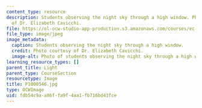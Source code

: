 ```yaml
---
content_type: resource
description: Students observing the night sky through a high window. Photo courtesy
  of Dr. Elizabeth Cavicchi.
file: https://ol-ocw-studio-app-production.s3.amazonaws.com/courses/ec-050-recreate-experiments-from-history-inform-the-future-from-the-past-galileo-january-iap-2010/fdb54c9aa86ffa9f4aa1fb716bd43fce_P1000546.jpg
file_type: image/jpeg
image_metadata:
  caption: Students observing the night sky through a high window.
  credit: Photo courtesy of Dr. Elizabeth Cavicchi.
  image-alt: Photo of students observing the night sky through a high window.
learning_resource_types: []
parent_title: Light
parent_type: CourseSection
resourcetype: Image
title: P1000546.jpg
type: OCWImage
uid: fdb54c9a-a86f-fa9f-4aa1-fb716bd43fce
---
```

